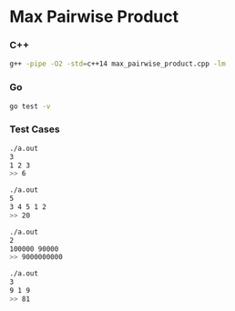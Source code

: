 # Max Pairwise Product

### C++

```bash
g++ -pipe -O2 -std=c++14 max_pairwise_product.cpp -lm
```

### Go

```bash
go test -v
```
### Test Cases

```bash
./a.out
3
1 2 3
>> 6

./a.out
5
3 4 5 1 2
>> 20

./a.out
2
100000 90000
>> 9000000000

./a.out
3
9 1 9
>> 81
```
